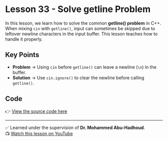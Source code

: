 # Lesson 33 - Solve getline Problem  

In this lesson, we learn how to solve the common **getline() problem** in C++.  
When mixing `cin` with `getline()`, input can sometimes be skipped due to leftover newline characters in the input buffer. This lesson teaches how to handle it properly.

## Key Points
- **Problem** → Using `cin` before `getline()` can leave a newline (`\n`) in the buffer.  
- **Solution** → Use `cin.ignore()` to clear the newline before calling `getline()`.

## Code
👉 [View the source code here](./Lesson_33_Solve_getline_problem.cpp)  

---

✅ Learned under the supervision of **Dr. Mohammed Abu-Hadhoud**.  
📺 [Watch this lesson on YouTube](https://www.youtube.com/watch?v=kGcRQfr6DMc&list=PL3X--QIIK-OFIRbOHbOXbcfSAvw198lUy&index=39&pp=iAQB)